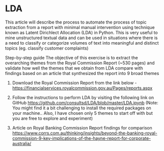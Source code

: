 # LDA

This article will describe the process to automate the process of topic extraction from a report with minimal manual intervention using technique known as Latent Dirichlect Allocation (LDA) in Python.  This is very useful to mine unstructured textual data and can be used in situations where there is a need to classify or categorize volumes of text into meaningful and distinct topics (eg. classify customer complaints)

Step-by-step guide
The objective of this exercise is to extract the overarching themes from the Royal Commission Report (~530 pages) and validate how well the themes that we obtain from LDA compare with findings based on an article that synthesized the report into 9 broad themes

1. Download the Royal Commission Report from the link below - 
https://financialservices.royalcommission.gov.au/Pages/reports.aspx

2. Follow the instructions to perform LDA by visiting the following link on GitHub 
https://github.com/consultsd/LDA/blob/master/LDA.ipynb
(Note: You might find it a bit challenging to install the required packages on your machine.. Also, I have chosen only 5 themes to start off with but you are free to explore and experiment)

3. Article on Royal Banking Commission Report findings for comparison
https://www.corrs.com.au/thinking/insights/beyond-the-banking-royal-commission-9-key-implications-of-the-hayne-report-for-corporate-australia/
